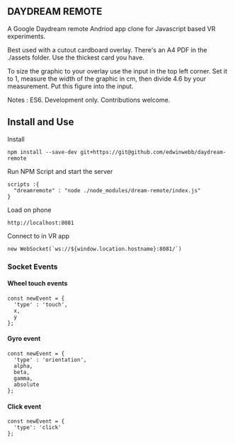 DAYDREAM REMOTE
---------------
A Google Daydream remote Andriod app clone for Javascript based VR experiments.

Best used with a cutout cardboard overlay. There's an A4 PDF in the ./assets folder. Use the thickest card you have.

To size the graphic to your overlay use the input in the top left corner. Set it to 1, measure the width of the graphic in cm, then divide 4.6 by your measurement. Put this figure into the input.

Notes : ES6. Development only. Contributions welcome.

## Install and Use
Install
```
npm install --save-dev git+https://git@github.com/edwinwebb/daydream-remote
```

Run NPM Script and start the server
```
scripts :{
  "dreamremote" : "node ./node_modules/dream-remote/index.js"
}
```

Load on phone
```
http://localhost:8081
```

Connect to in VR app
```
new WebSocket(`ws://${window.location.hostname}:8081/`)
```

### Socket Events

#### Wheel touch events
```
const newEvent = {
  'type' : 'touch',
  x,
  y
};
```

#### Gyro event
```
const newEvent = {
  'type' : 'orientation',
  alpha,
  beta,
  gamma,
  absolute
};
```

#### Click event
```
const newEvent = {
  'type': 'click'
};
```
